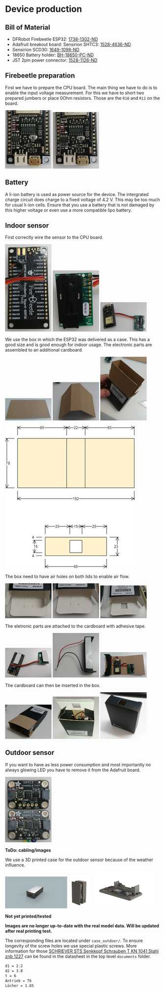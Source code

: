 Device production
=================


Bill of Material
----------------

* DFRobot Firebeetle ESP32: [1738-1302-ND](https://www.digikey.ch/product-detail/de/dfrobot/DFR0478/1738-1302-ND/7398878)
* Adafruit breakout board: Sensirion SHTC3: [1528-4636-ND](https://www.digikey.ch/product-detail/de/adafruit-industries-llc/4636/1528-4636-ND/12504001)
* Sensirion SCD30: [1649-1098-ND](https://www.digikey.ch/product-detail/de/sensirion-ag/SCD30/1649-1098-ND/8445334)
* 18650 Battery holder: [BH-18650-PC-ND](https://www.digikey.ch/product-detail/de/mpd-memory-protection-devices/BH-18650-PC/BH-18650-PC-ND/3029216)
* JST 2pin power connector: [1528-1126-ND](https://www.digikey.ch/product-detail/de/adafruit-industries-llc/261/1528-1126-ND/5353586)



Firebeetle preparation
----------------------

First we have to prepare the CPU board.
The main thing we have to do is to enable the input voltage measurement.
For this we have to short two prepared jumbers or place 0Ohm resistors.
Those are the `R10` and `R11` on the board.

<p float="left">
<img src="images/esp32_01_no_adc_bridge.jpg" width="30%">
<img src="images/esp32_02_adc_bridge.jpg" width="30%">
</p>



Battery
-------

A li-ion battery is used as power source for the device.
The intergrated charge circuit does charge to a fixed voltage of 4.2 V.
This may be too much for usual li-ion cells.
Ensure that you use a battery that is not damaged by this higher voltage
or even use a more compatible lipo battery.



Indoor sensor
-------------

First correctly wire the sensor to the CPU board.

<p float="left">
<img src="images/scd30_01_esp_wires.jpg" width="30%">
<img src="images/scd30_02_sensor_wires.jpg" width="30%">
<img src="images/scd30_03_complete_wires.jpg" width="30%">
</p>

We use the box in which the ESP32 was delivered as a case.
This has a good size and is good enough for indoor usage.
The electronic parts are assembled to an additional cardboard.

<p float="left">
<img src="images/scd30_04_cardboard_empty.jpg" width="30%">
<img src="images/scd30_05_cardboard_folded.jpg" width="30%">
<img src="images/scd30_06_cardboard_case_test.jpg" width="30%">
</p>

![Case plan](scd30_case.png)

The box need to have air holes on both lids to enable air flow.

<p float="left">
<img src="images/scd30_07_case_marks.jpg" width="30%">
<img src="images/scd30_08_case_cuts.jpg" width="30%">
<img src="images/scd30_09_case_hole.jpg" width="30%">
</p>

The eletronic parts are attached to the cardboard with adhesive tape.

<p float="left">
<img src="images/scd30_10_adhesive.jpg" width="30%">
<img src="images/scd30_11_battery.jpg" width="30%">
<img src="images/scd30_12_placed.jpg" width="30%">
</p>

The cardboard can then be inserted in the box.

<p float="left">
<img src="images/scd30_13_slide_in.jpg" width="30%">
<img src="images/scd30_14_fit_in_case.jpg" width="30%">
<img src="images/scd30_15_case_closed.jpg" width="30%">
</p>



Outdoor sensor
--------------

If you want to have as less power consumption
and most importantly no always glowing LED
you have to remove it from the Adafruit board.

<img src="images/shtc3_led.jpg" width="30%">

**ToDo: cabling/images**

We use a 3D printed case for the outdoor sensor
because of the weather influence.

<p float="left">
<img src="case_outdoor/images/Entwurf-1.1a.png" width="40%">
<img src="case_outdoor/images/Entwurf-1.1c.png" width="15%">
<img src="case_outdoor/images/Entwurf-1.1e.png" width="40%">
</p>

**Not yet printed/tested**

**Images are no longer up-to-date with the real model data. Will be updated after real printing test.**

The corresponding files are located under `case_outdoor/`.
To ensure longevity of the screw holes we use special plastic screws.
More information for those
[SCHRIEVER STS Senkkopf Schrauben T KN 1041 Stahl znb 1227](https://www.sfs.ch/de/Befestigungstechnik/Blech-%2C-Bohr-%2C-Gewindefurchschrauben/Gewindefurchende-und-gewindeschneidende-Schrauben/Gewindefurchschrauben-f%C3%BCr-Kunststoff/SCHRIEVER-STS-Senkkopf-Schrauben-T-KN-1041-Stahl-znb/p/S010603_0880?sourceCategory=su_m_10-15-030-10&q=%3Arelevance%3Asu_c_10-15-030-10_su_21142_facet%3ASenkkopf)
can be found in the datasheet in the top level `documents` folder.

~~~~~~
d1 = 2.2
d2 = 3.8
t = 6
Antrieb = T6
Löcher = 1.85
~~~~~~
